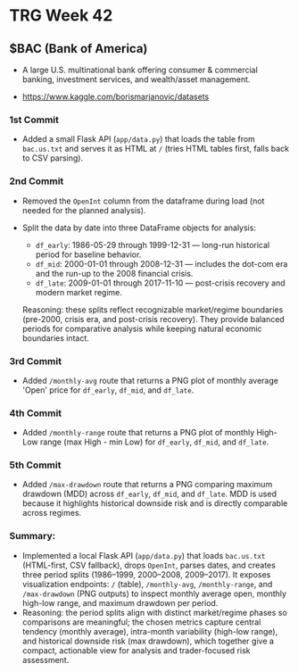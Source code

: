 # TRG Week 42

## $BAC (Bank of America)

-  A large U.S. multinational bank offering consumer & commercial banking, investment services, and wealth/asset management.

- https://www.kaggle.com/borismarjanovic/datasets

### 1st Commit

 - Added a small Flask API (`app/data.py`) that loads the table from `bac.us.txt` and serves it as HTML at `/` (tries HTML tables first, falls back to CSV parsing).

### 2nd Commit

 - Removed the `OpenInt` column from the dataframe during load (not needed for the planned analysis).
 - Split the data by date into three DataFrame objects for analysis:
	 - `df_early`: 1986-05-29 through 1999-12-31 — long-run historical period for baseline behavior.
	 - `df_mid`: 2000-01-01 through 2008-12-31 — includes the dot-com era and the run-up to the 2008 financial crisis.
	 - `df_late`: 2009-01-01 through 2017-11-10 — post-crisis recovery and modern market regime.
  
	Reasoning: these splits reflect recognizable market/regime boundaries (pre-2000, crisis era, and post-crisis recovery). They provide balanced periods for comparative analysis while keeping natural economic boundaries intact.

### 3rd Commit

 - Added `/monthly-avg` route that returns a PNG plot of monthly average 'Open' price for `df_early`, `df_mid`, and `df_late`.

### 4th Commit

 - Added `/monthly-range` route that returns a PNG plot of monthly High-Low range (max High - min Low) for `df_early`, `df_mid`, and `df_late`.

### 5th Commit

 - Added `/max-drawdown` route that returns a PNG comparing maximum drawdown (MDD) across `df_early`, `df_mid`, and `df_late`. MDD is used because it highlights historical downside risk and is directly comparable across regimes.

### Summary:

- Implemented a local Flask API (`app/data.py`) that loads `bac.us.txt` (HTML-first, CSV fallback), drops `OpenInt`, parses dates, and creates three period splits (1986–1999, 2000–2008, 2009–2017). It exposes visualization endpoints: `/` (table), `/monthly-avg`, `/monthly-range`, and `/max-drawdown` (PNG outputs) to inspect monthly average open, monthly high-low range, and maximum drawdown per period.
- Reasoning: the period splits align with distinct market/regime phases so comparisons are meaningful; the chosen metrics capture central tendency (monthly average), intra-month variability (high-low range), and historical downside risk (max drawdown), which together give a compact, actionable view for analysis and trader-focused risk assessment.